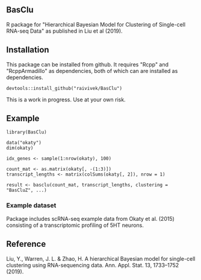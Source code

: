 ## BasClu

R package for "Hierarchical Bayesian Model for Clustering of Single-cell RNA-seq Data" as published in Liu et al (2019).

## Installation
This package can be installed from github. It requires "Rcpp" and "RcppArmadillo" as
dependencies, both of which can are installed as dependencies.

```
devtools::install_github("raivivek/BasClu")
```

This is a work in progress. Use at your own risk.

## Example
```
library(BasClu)

data("okaty")
dim(okaty)

idx_genes <- sample(1:nrow(okaty), 100)

count_mat <- as.matrix(okaty[, -(1:3)])
transcript_lengths <- matrix(colSums(okaty[, 2]), nrow = 1)

result <- basclu(count_mat, transcript_lengths, clustering = "BasCluZ", ...)
```

### Example dataset
Package includes scRNA-seq example data from Okaty et al. (2015) consisting of a
transcriptomic profiling of 5HT neurons.

## Reference
Liu, Y., Warren, J. L. & Zhao, H. A hierarchical Bayesian model for single-cell
clustering using RNA-sequencing data. Ann. Appl. Stat. 13, 1733–1752 (2019).
